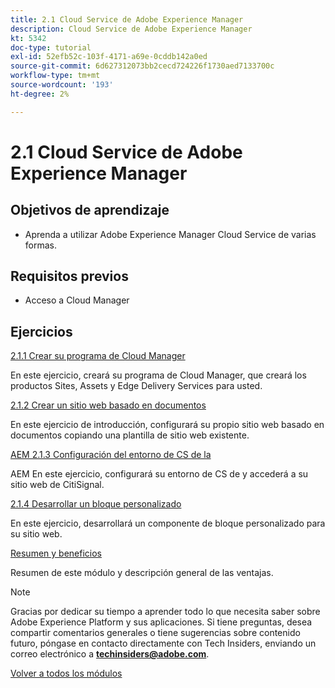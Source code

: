 ```yaml
---
title: 2.1 Cloud Service de Adobe Experience Manager
description: Cloud Service de Adobe Experience Manager
kt: 5342
doc-type: tutorial
exl-id: 52efb52c-103f-4171-a69e-0cddb142a0ed
source-git-commit: 6d627312073bb2cecd724226f1730aed7133700c
workflow-type: tm+mt
source-wordcount: '193'
ht-degree: 2%

---
```


# 2.1 Cloud Service de Adobe Experience Manager

## Objetivos de aprendizaje

- Aprenda a utilizar Adobe Experience Manager Cloud Service de varias formas.

## Requisitos previos

- Acceso a Cloud Manager

## Ejercicios

[2.1.1 Crear su programa de Cloud Manager](./ex1.md)

En este ejercicio, creará su programa de Cloud Manager, que creará los productos Sites, Assets y Edge Delivery Services para usted.

[2.1.2 Crear un sitio web basado en documentos](./ex2.md)

En este ejercicio de introducción, configurará su propio sitio web basado en documentos copiando una plantilla de sitio web existente.

[AEM 2.1.3 Configuración del entorno de CS de la](./ex3.md)

AEM En este ejercicio, configurará su entorno de CS de y accederá a su sitio web de CitiSignal.

[2.1.4 Desarrollar un bloque personalizado](./ex4.md)

En este ejercicio, desarrollará un componente de bloque personalizado para su sitio web.

[Resumen y beneficios](./summary.md)

Resumen de este módulo y descripción general de las ventajas.

>[!NOTE]
>
>Gracias por dedicar su tiempo a aprender todo lo que necesita saber sobre Adobe Experience Platform y sus aplicaciones. Si tiene preguntas, desea compartir comentarios generales o tiene sugerencias sobre contenido futuro, póngase en contacto directamente con Tech Insiders, enviando un correo electrónico a **techinsiders@adobe.com**.

[Volver a todos los módulos](../../../overview.md)
